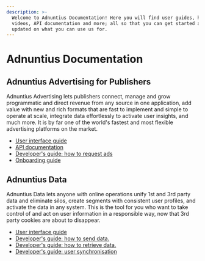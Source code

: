 ```yaml
---
description: >-
  Welcome to Adnuntius Documentation! Here you will find user guides, how-to
  videos, API documentation and more; all so that you can get started and stay
  updated on what you can use us for.
---
```


# Adnuntius Documentation

## Adnuntius Advertising for Publishers

Adnuntius Advertising lets publishers connect, manage and grow programmatic and direct revenue from any source in one application, add value with new and rich formats that are fast to implement and simple to operate at scale, integrate data effortlessly to activate user insights, and much more. It is by far one of the world's fastest and most flexible advertising platforms on the market.

* [User interface guide](adnuntius-advertising/admin-ui/)
* [API documentation](adnuntius-advertising/admin-api/)
* [Developer's guide: how to request ads](adnuntius-advertising/requesting-ads/)
* [Onboarding guide](onboarding-guides/adnuntius-adserver.md)

## Adnuntius Data

Adnuntius Data lets anyone with online operations unify 1st and 3rd party data and eliminate silos, create segments with consistent user profiles, and activate the data in any system. This is the tool for you who want to take control of and act on user information in a responsible way, now that 3rd party cookies are about to disappear. 

* [User interface guide](adnuntius-data/user-interface-guide/)
* [Developer's guide: how to send data.](adnuntius-data/api-documentation/)
* [Developer's guide: how to retrieve data.]()
* [Developer's guide: user synchronisation]()

